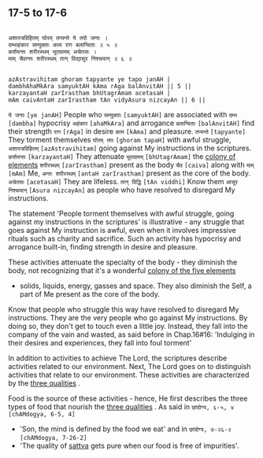 ## 17-5 to 17-6


```shloka-sa

अशास्त्रविहितम् घोरम् तप्यन्ते ये तपो जनाः ।
दम्भाहंकार सम्युक्ताः काम राग बलान्विताः ॥ ५ ॥
कर्शयन्तः शरीरस्थम् भूतग्रामम् अचेतसः ।
माम् चैवान्तः शरीरस्थम् तान् विद्यासुर निश्चयान् ॥ ६ ॥

```
```shloka-sa-hk

azAstravihitam ghoram tapyante ye tapo janAH |
dambhAhaMkAra samyuktAH kAma rAga balAnvitAH || 5 ||
karzayantaH zarIrastham bhUtagrAmam acetasaH |
mAm caivAntaH zarIrastham tAn vidyAsura nizcayAn || 6 ||

```
`ये जनाः` `[ye janAH]` People who `सम्युक्ताः` `[samyuktAH]` are associated with `दम्भ` `[dambha]` hypocrisy `अहंकार` `[ahaMkAra]` and arrogance `बलान्विताः` `[balAnvitAH]` find their strength `राग` `[rAga]` in desire `काम` `[kAma]` and pleasure. `तप्यन्ते` `[tapyante]` They torment themselves `घोरम् तपः` `[ghoram tapaH]` with awful struggle, `अशास्त्रविहितम्` `[azAstravihitam]` going against My instructions in the scriptures.
`कर्शयन्तः` `[karzayantaH]` They attenuate `भूतग्रामम्` `[bhUtagrAmam]` the 
[colony of elements](13-5_to_13-6.md#five_elements) `शरीरस्थम्` `[zarIrastham]` present as the body `चैव` `[caiva]` along with `माम्` `[mAm]` Me, `अन्तः शरीरस्थम्` `[antaH zarIrastham]` present as the core of the body. `अचेतसः` `[acetasaH]` They are lifeless. `तान् विद्धि` `[tAn viddhi]` Know them `आसुर निश्चयान्` `[Asura nizcayAn]` as people who have resolved to disregard My instructions.

The statement 'People torment themselves with awful struggle, going against my instructions in the scriptures' is illustrative - any struggle that goes against My instruction is awful, even when it involves impressive rituals such as charity and sacrifice. Such an activity has hypocrisy and arrogance built-in, finding strength in desire and pleasure.

These activities attenuate the specialty of the body - they diminish the body, not recognizing that it's a wonderful 
[colony of the five elements](13-5_to_13-6.md#five_elements)
 - solids, liquids, energy, gasses and space. They also diminish the Self, a part of Me present as the core of the body. 

Know that people who struggle this way have resolved to disregard My instructions. They are the very people who go against My instructions. By doing so, they don't get to touch even a little joy. Instead, they fall into the company of the vain and wasted, as said before in Chap.16#16: 'Indulging in their desires and experiences, they fall into foul torment'

In addition to activities to achieve The Lord, the scriptures describe activities related to our environment. Next, The Lord goes on to distinguish activities that relate to our environment. These activities are characterized by the 
[three qualities](2-45_to_2-46.md#satva_rajas_tamas)
.

Food is the source of these activities - hence, He first describes the three types of food that nourish the 
[three qualities](2-45_to_2-46.md#satva_rajas_tamas)
. As said in 
`छांदोग्य, ६-५, ४` `[chAMdogya, 6-5, 4]`
 - 'Son, the mind is defined by the food we eat' and in 
`छांदोग्य, ७-२६-२` `[chAMdogya, 7-26-2]`
 - 'The quality of 
[sattva](14-6.md#sattva)
 gets pure when our food is free of impurities'. 


